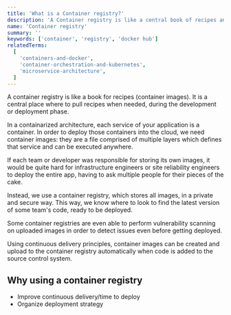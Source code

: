 ```yaml
---
title: 'What is a Container registry?'
description: 'A Container registry is like a central book of recipes any cook in a restaurant can use when needed.'
name: 'Container registry'
summary: ''
keywords: ['container', 'registry', 'docker hub']
relatedTerms:
  [
    'containers-and-docker',
    'container-orchestration-and-kubernetes',
    'microservice-architecture',
  ]
---
```


A container registry is like a book for recipes (container images). It is a central place where to pull recipes when needed, during the development or deployment phase.

In a containarized architecture, each service of your application is a container. In order to deploy those containers into the cloud, we need container images: they are a file comprised of multiple layers which defines that service and can be executed anywhere.

If each team or developer was responsible for storing its own images, it would be quite hard for infrastructure engineers or site reliability engineers to deploy the entire app, having to ask multiple people for their pieces of the cake.

Instead, we use a container registry, which stores all images, in a private and secure way. This way, we know where to look to find the latest version of some team's code, ready to be deployed.

Some container registries are even able to perform vulnerability scanning on uploaded images in order to detect issues even before getting deployed.

Using continuous delivery principles, container images can be created and upload to the container registry automatically when code is added to the source control system.

## Why using a container registry

- Improve continuous delivery/time to deploy
- Organize deployment strategy
